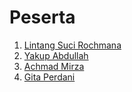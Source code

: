 # Peserta

1.  [Lintang Suci Rochmana](https://github.com/lintangsucirochmana03/bigdata)
2.  [Yakup Abdullah](https://github.com/arumbay007/bigdata)
3.  [Achmad Mirza](https://github.com/mirzameya/bigdata)
4.  [Gita Perdani](https://github.com/gitaperdani/bigdata)
